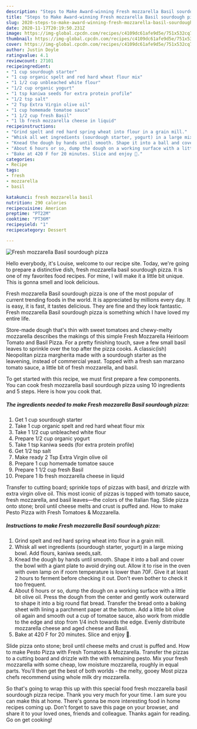 ```yaml
---
description: "Steps to Make Award-winning Fresh mozzarella Basil sourdough pizza"
title: "Steps to Make Award-winning Fresh mozzarella Basil sourdough pizza"
slug: 2020-steps-to-make-award-winning-fresh-mozzarella-basil-sourdough-pizza
date: 2020-11-17T20:19:50.231Z
image: https://img-global.cpcdn.com/recipes/c4109dc61afe9d5e/751x532cq70/fresh-mozzarella-basil-sourdough-pizza-recipe-main-photo.jpg
thumbnail: https://img-global.cpcdn.com/recipes/c4109dc61afe9d5e/751x532cq70/fresh-mozzarella-basil-sourdough-pizza-recipe-main-photo.jpg
cover: https://img-global.cpcdn.com/recipes/c4109dc61afe9d5e/751x532cq70/fresh-mozzarella-basil-sourdough-pizza-recipe-main-photo.jpg
author: Justin Doyle
ratingvalue: 4.1
reviewcount: 27101
recipeingredient:
- "1 cup sourdough starter"
- "1 cup organic spelt and red hard wheat flour mix"
- "1 1/2 cup unbleached white flour"
- "1/2 cup organic yogurt"
- "1 tsp kaniwa seeds for extra protein profile"
- "1/2 tsp salt"
- "2 Tsp Extra Virgin olive oil"
- "1 cup homemade tomatoe sauce"
- "1 1/2 cup fresh Basil"
- "1 lb fresh mozzarella cheese in liquid"
recipeinstructions:
- "Grind spelt and red hard spring wheat into flour in a grain mill."
- "Whisk all wet ingredients (sourdough starter, yogurt) in a large mixing bowl. Add flours, kaniwa seeds,salt."
- "Knead the dough by hands until smooth. Shape it into a ball and cover the bowl with a giant plate to avoid drying out. Allow it to rise in the oven with oven lamp on if room temperature is lower than 70F. Give it at least 2 hours to ferment before checking it out. Don&#39;t even bother to check it too frequent."
- "About 6 hours or so, dump the dough on a working surface with a little bit olive oil. Press the dough from the center and gently work outerward to shape it into a big round flat bread. Transfer the bread onto a baking sheet with lining a parchment paper at the bottom. Add a little bit olive oil again and smooth out a cup of tomatoe sauce, also work from middle to the edge and stop from 1/4 inch towards the edge. Evenly distribute mozzarella cheese and aged cheese and Basil."
- "Bake at 420 F for 20 minutes. Slice and enjoy 🍕."
categories:
- Recipe
tags:
- fresh
- mozzarella
- basil

katakunci: fresh mozzarella basil 
nutrition: 290 calories
recipecuisine: American
preptime: "PT22M"
cooktime: "PT36M"
recipeyield: "1"
recipecategory: Dessert

---
```



![Fresh mozzarella Basil sourdough pizza](https://img-global.cpcdn.com/recipes/c4109dc61afe9d5e/751x532cq70/fresh-mozzarella-basil-sourdough-pizza-recipe-main-photo.jpg)

Hello everybody, it's Louise, welcome to our recipe site. Today, we're going to prepare a distinctive dish, fresh mozzarella basil sourdough pizza. It is one of my favorites food recipes. For mine, I will make it a little bit unique. This is gonna smell and look delicious.

Fresh mozzarella Basil sourdough pizza is one of the most popular of current trending foods in the world. It is appreciated by millions every day. It is easy, it is fast, it tastes delicious. They are fine and they look fantastic. Fresh mozzarella Basil sourdough pizza is something which I have loved my entire life.

Store-made dough that&#39;s thin with sweet tomatoes and chewy-melty mozzarella describes the makings of this simple Fresh Mozzarella Heirloom Tomato and Basil Pizza. For a pretty finishing touch, save a few small basil leaves to sprinkle over the top after the pizza cooks. A classic(ish) Neopolitan pizza margherita made with a sourdough starter as the leavening, instead of commercial yeast. Topped with a fresh san marzano tomato sauce, a little bit of fresh mozzarella, and basil.


To get started with this recipe, we must first prepare a few components. You can cook fresh mozzarella basil sourdough pizza using 10 ingredients and 5 steps. Here is how you cook that.

<!--inarticleads1-->

##### The ingredients needed to make Fresh mozzarella Basil sourdough pizza:

1. Get 1 cup sourdough starter
1. Take 1 cup organic spelt and red hard wheat flour mix
1. Take 1 1/2 cup unbleached white flour
1. Prepare 1/2 cup organic yogurt
1. Take 1 tsp kaniwa seeds (for extra protein profile)
1. Get 1/2 tsp salt
1. Make ready 2 Tsp Extra Virgin olive oil
1. Prepare 1 cup homemade tomatoe sauce
1. Prepare 1 1/2 cup fresh Basil
1. Prepare 1 lb fresh mozzarella cheese in liquid


Transfer to cutting board; sprinkle tops of pizzas with basil, and drizzle with extra virgin olive oil. This most iconic of pizzas is topped with tomato sauce, fresh mozzarella, and basil leaves—the colors of the Italian flag. Slide pizza onto stone; broil until cheese melts and crust is puffed and. How to make Pesto Pizza with Fresh Tomatoes &amp; Mozzarella. 

<!--inarticleads2-->

##### Instructions to make Fresh mozzarella Basil sourdough pizza:

1. Grind spelt and red hard spring wheat into flour in a grain mill.
1. Whisk all wet ingredients (sourdough starter, yogurt) in a large mixing bowl. Add flours, kaniwa seeds,salt.
1. Knead the dough by hands until smooth. Shape it into a ball and cover the bowl with a giant plate to avoid drying out. Allow it to rise in the oven with oven lamp on if room temperature is lower than 70F. Give it at least 2 hours to ferment before checking it out. Don&#39;t even bother to check it too frequent.
1. About 6 hours or so, dump the dough on a working surface with a little bit olive oil. Press the dough from the center and gently work outerward to shape it into a big round flat bread. Transfer the bread onto a baking sheet with lining a parchment paper at the bottom. Add a little bit olive oil again and smooth out a cup of tomatoe sauce, also work from middle to the edge and stop from 1/4 inch towards the edge. Evenly distribute mozzarella cheese and aged cheese and Basil.
1. Bake at 420 F for 20 minutes. Slice and enjoy 🍕.


Slide pizza onto stone; broil until cheese melts and crust is puffed and. How to make Pesto Pizza with Fresh Tomatoes &amp; Mozzarella. Transfer the pizzas to a cutting board and drizzle with the with remaining pesto. Mix your fresh mozzarella with some cheap, low moisture mozzarella, roughly in equal parts. You&#39;ll then get the best of both worlds - the melty, gooey Most pizza chefs recommend using whole milk dry mozzarella. 

So that's going to wrap this up with this special food fresh mozzarella basil sourdough pizza recipe. Thank you very much for your time. I am sure you can make this at home. There's gonna be more interesting food in home recipes coming up. Don't forget to save this page on your browser, and share it to your loved ones, friends and colleague. Thanks again for reading. Go on get cooking!

